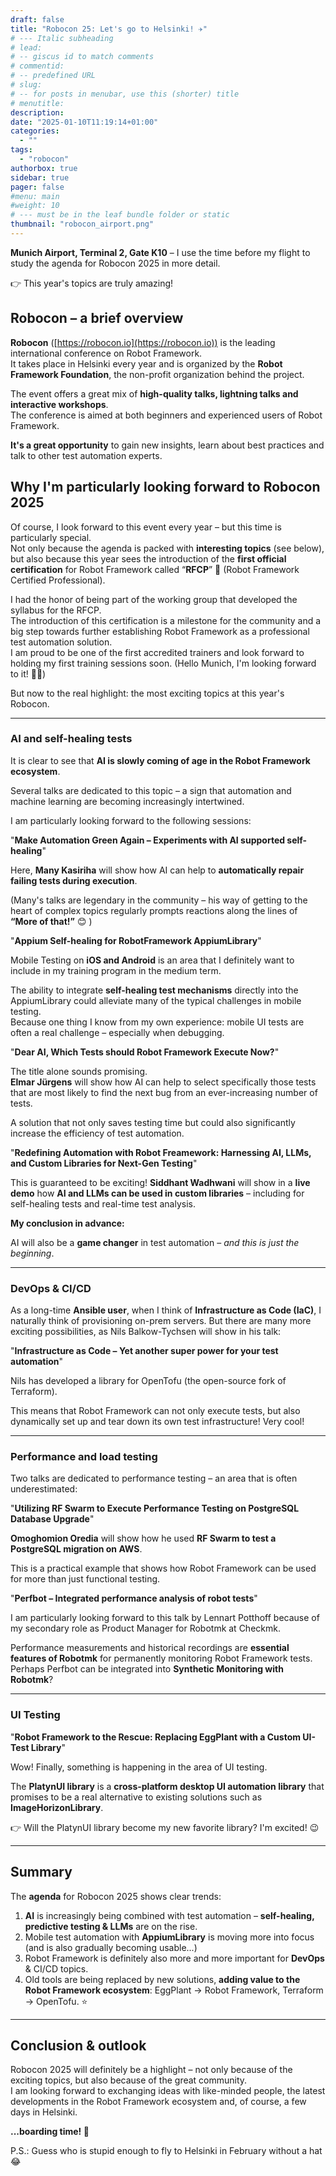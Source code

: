 ```yaml
---
draft: false
title: "Robocon 25: Let's go to Helsinki! ✈️"
# --- Italic subheading
# lead: 
# -- giscus id to match comments
# commentid: 
# -- predefined URL
# slug: 
# -- for posts in menubar, use this (shorter) title
# menutitle: 
description: 
date: "2025-01-10T11:19:14+01:00"
categories:
  - ""
tags:
  - "robocon"
authorbox: true
sidebar: true
pager: false
#menu: main
#weight: 10
# --- must be in the leaf bundle folder or static
thumbnail: "robocon_airport.png"
---
```



**Munich Airport, Terminal 2, Gate K10** – I use the time before my flight to study the agenda for Robocon 2025 in more detail.

👉 This year's topics are truly amazing!  


<!--more-->

## Robocon – a brief overview  

**Robocon** ([https://robocon.io](https://robocon.io)) is the leading international conference on Robot Framework.  
It takes place in Helsinki every year and is organized by the **Robot Framework Foundation**, the non-profit organization behind the project.  

The event offers a great mix of **high-quality talks, lightning talks and interactive workshops**.  
The conference is aimed at both beginners and experienced users of Robot Framework.  

**It's a great opportunity** to gain new insights, learn about best practices and talk to other test automation experts.  

## Why I'm particularly looking forward to Robocon 2025  

Of course, I look forward to this event every year – but this time is particularly special.  
Not only because the agenda is packed with **interesting topics** (see below), but also because this year sees the introduction of the **first official certification** for Robot Framework called “**RFCP**” 🏅 (Robot Framework Certified Professional).  

I had the honor of being part of the working group that developed the syllabus for the RFCP.  
The introduction of this certification is a milestone for the community and a big step towards further establishing Robot Framework as a professional test automation solution.  
I am proud to be one of the first accredited trainers and look forward to holding my first training sessions soon. (Hello Munich, I'm looking forward to it! 🙋‍♂️)

But now to the real highlight: the most exciting topics at this year's Robocon.  

---

### AI and self-healing tests  

It is clear to see that **AI is slowly coming of age in the Robot Framework ecosystem**.  

Several talks are dedicated to this topic – a sign that automation and machine learning are becoming increasingly intertwined.  

I am particularly looking forward to the following sessions:  

"**Make Automation Green Again – Experiments with AI supported self-healing**"

Here, **Many Kasiriha** will show how AI can help to **automatically repair failing tests during execution**. 

(Many's talks are legendary in the community – his way of getting to the heart of complex topics regularly prompts reactions along the lines of **“More of that!”** 😊  ) 

"**Appium Self-healing for RobotFramework AppiumLibrary**"

Mobile Testing on **iOS and Android** is an area that I definitely want to include in my training program in the medium term.  

The ability to integrate **self-healing test mechanisms** directly into the AppiumLibrary could alleviate many of the typical challenges in mobile testing.  
Because one thing I know from my own experience: mobile UI tests are often a real challenge – especially when debugging.

"**Dear AI, Which Tests should Robot Framework Execute Now?**"

The title alone sounds promising.  
**Elmar Jürgens** will show how AI can help to select specifically those tests that are most likely to find the next bug from an ever-increasing number of tests.  

A solution that not only saves testing time but could also significantly increase the efficiency of test automation.  

"**Redefining Automation with Robot Freamework: Harnessing AI, LLMs, and Custom Libraries for Next-Gen Testing**"

This is guaranteed to be exciting! **Siddhant Wadhwani** will show in a **live demo** how **AI and LLMs can be used in custom libraries** – including for self-healing tests and real-time test analysis.  

**My conclusion in advance:** 

AI will also be a **game changer** in test automation – *and this is just the beginning*. 

---

### DevOps & CI/CD 

As a long-time **Ansible user**, when I think of **Infrastructure as Code (IaC)**, I naturally think of provisioning on-prem servers. But there are many more exciting possibilities, as Nils Balkow-Tychsen will show in his talk: 

"**Infrastructure as Code – Yet another super power for your test automation**"

Nils has developed a library for OpenTofu (the open-source fork of Terraform).  

This means that Robot Framework can not only execute tests, but also dynamically set up and tear down its own test infrastructure! Very cool!

---

### Performance and load testing  

Two talks are dedicated to performance testing – an area that is often underestimated:  

"**Utilizing RF Swarm to Execute Performance Testing on PostgreSQL Database Upgrade**"

**Omoghomion Oredia** will show how he used **RF Swarm to test a PostgreSQL migration on AWS**.  

This is a practical example that shows how Robot Framework can be used for more than just functional testing.  

"**Perfbot – Integrated performance analysis of robot tests**"

I am particularly looking forward to this talk by Lennart Potthoff because of my secondary role as Product Manager for Robotmk at Checkmk.

Performance measurements and historical recordings are **essential features of Robotmk** for permanently monitoring Robot Framework tests. Perhaps Perfbot can be integrated into **Synthetic Monitoring with Robotmk**?  


---

### UI Testing  

"**Robot Framework to the Rescue: Replacing EggPlant with a Custom UI-Test Library**"

Wow! Finally, something is happening in the area of UI testing.

The **PlatynUI library** is a **cross-platform desktop UI automation library** that promises to be a real alternative to existing solutions such as **ImageHorizonLibrary**.  

👉 Will the PlatynUI library become my new favorite library? I'm excited!  😉 

---

## Summary  

The **agenda** for Robocon 2025 shows clear trends:  

1. **AI** is increasingly being combined with test automation – **self-healing, predictive testing & LLMs** are on the rise.  
2. Mobile test automation with **AppiumLibrary** is moving more into focus (and is also gradually becoming usable...)  
3. Robot Framework is definitely also more and more important for **DevOps** & CI/CD topics.
4. Old tools are being replaced by new solutions, **adding value to the Robot Framework ecosystem**: EggPlant → Robot Framework, Terraform → OpenTofu. ⭐️ 

---

## Conclusion & outlook  

Robocon 2025 will definitely be a highlight – not only because of the exciting topics, but also because of the great community.  
I am looking forward to exchanging ideas with like-minded people, the latest developments in the Robot Framework ecosystem and, of course, a few days in Helsinki. 

**...boarding time! 💺**

P.S.: Guess who is stupid enough to fly to Helsinki in February without a hat 😂
